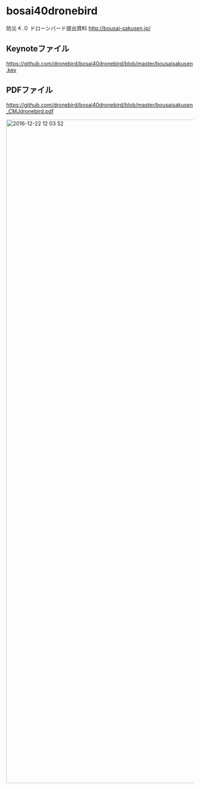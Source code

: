 # bosai40dronebird
防災４.０ ドローンバード提出資料
http://bousai-sakusen.jp/

## Keynoteファイル
https://github.com/dronebird/bosai40dronebird/blob/master/bousaisakusen.key

## PDFファイル
https://github.com/dronebird/bosai40dronebird/blob/master/bousaisakusen_CMJdronebird.pdf


<img width="1783" alt="2016-12-22 12 03 52" src="https://cloud.githubusercontent.com/assets/416977/21413984/d04edad0-c83e-11e6-820d-e7379687166a.png">
